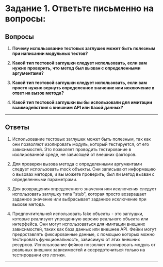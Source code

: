 # Задание 1. Ответьте письменно на вопросы:

## Вопросы
1)  **Почему использование тестовых заглушек может быть полезным при написании модульных тестов?**

2) **Какой тип тестовой заглушки следует использовать, если вам нужно проверить, что метод был вызван с определенными аргументами?**

3) **Какой тип тестовой заглушки следует использовать, если вам просто нужно вернуть определенное значение или исключение
в ответ на вызов метода?**

4) **Какой тип тестовой заглушки вы бы использовали для имитации взаимодействия с внешним API или базой данных?**
---

## Ответы
1. Использование тестовых заглушек может быть полезным, так как они позволяют изолировать модуль, который тестируется, от его зависимостей. Это позволяет проводить тестирование в изолированной среде, не зависящей от внешних факторов.

2. Для проверки вызова метода с определенными аргументами следует использовать mock объекты. Они записывают информацию
о вызовах методов, и вы можете проверить, был ли метод вызван с определенными параметрами.

3. Для возвращения определенного значения или исключения следует использовать заглушку типа "stub", которая просто возвращает заданное значение или выбрасывает заданное исключение при вызове метода.

4. Предпочтительней использовать fake объекты - это заглушки, которые реализуют упрощенную версию реального объекта
или интерфейса. Они могут использоваться для имитации внешних зависимостей, таких как база данных или внешнее API.
Фейки могут предоставлять фиксированные данные, с помощью которых можно тестировать функциональность,
зависимую от этих внешних ресурсов. Использование фейков позволяет изолировать модуль от реальных внешних зависимостей
и сосредоточиться только на тестировании его логики.
---
